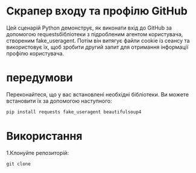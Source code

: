 # Скрапер входу та профілю GitHub

Цей сценарій Python демонструє, як виконати вхід до GitHub за допомогою requestsбібліотеки з підробленим агентом користувача, створеним fake_useragent. Потім він витягує файли cookie із сеансу та використовує їх, щоб зробити другий запит для отримання інформації профілю користувача.

# передумови
Переконайтеся, що у вас встановлені необхідні бібліотеки. Ви можете встановити їх за допомогою наступного:
```bash
pip install requests fake_useragent beautifulsoup4
```

# Використання
1.Клонуйте репозиторій:
```
git clone 
```
